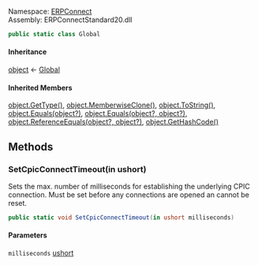 Namespace: [ERPConnect](../)\
Assembly: ERPConnectStandard20.dll

```csharp
public static class Global

```

#### Inheritance

[object](https://learn.microsoft.com/dotnet/api/system.object) ← [Global](./)

#### Inherited Members

[object.GetType()](https://learn.microsoft.com/dotnet/api/system.object.gettype), [object.MemberwiseClone()](https://learn.microsoft.com/dotnet/api/system.object.memberwiseclone), [object.ToString()](https://learn.microsoft.com/dotnet/api/system.object.tostring), [object.Equals(object?)](<https://learn.microsoft.com/dotnet/api/system.object.equals#system-object-equals(system-object)>), [object.Equals(object?, object?)](<https://learn.microsoft.com/dotnet/api/system.object.equals#system-object-equals(system-object-system-object)>), [object.ReferenceEquals(object?, object?)](https://learn.microsoft.com/dotnet/api/system.object.referenceequals), [object.GetHashCode()](https://learn.microsoft.com/dotnet/api/system.object.gethashcode)

## Methods

### SetCpicConnectTimeout(in ushort)

Sets the max. number of milliseconds for establishing the underlying CPIC connection. Must be set before any connections are opened an cannot be reset.

```csharp
public static void SetCpicConnectTimeout(in ushort milliseconds)

```

#### Parameters

`milliseconds` [ushort](https://learn.microsoft.com/dotnet/api/system.uint16)

